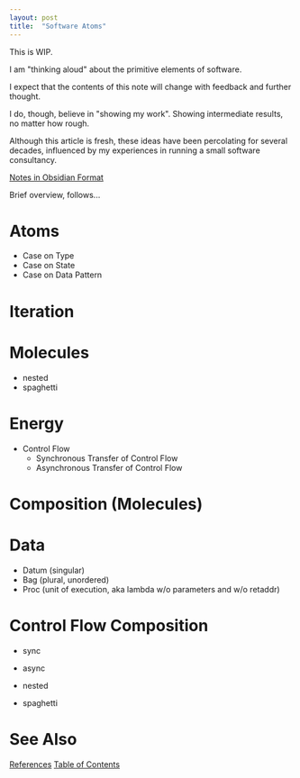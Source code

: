```yaml
---
layout: post
title:  "Software Atoms"
---
```

This is WIP.  

I am "thinking aloud" about the primitive elements of software.

I expect that the contents of this note will change with feedback and further thought.

I do, though, believe in "showing my work".  Showing intermediate results, no matter how rough.

Although this article is fresh, these ideas have been percolating for several decades, influenced by my experiences in running a small software consultancy. 

[Notes in Obsidian Format](https://github.com/guitarvydas/softwareatoms)

Brief overview, follows...

# Atoms
- Case on Type
- Case on State
- Case on Data Pattern

# Iteration

# Molecules
- nested
- spaghetti

# Energy
- Control Flow
	- Synchronous Transfer of Control Flow
	- Asynchronous Transfer of Control Flow


# Composition (Molecules)

# Data
- Datum (singular)
- Bag (plural, unordered)
- Proc (unit of execution, aka lambda w/o parameters and w/o retaddr)


# Control Flow Composition
- sync
- async

- nested
- spaghetti


# See Also

[References](https://guitarvydas.github.io/2021/01/14/References.html)
[Table of Contents](https://guitarvydas.github.io/2021/05/14/Table-Of-Contents.html)

<script src="https://utteranc.es/client.js" 
        repo="guitarvydas/guitarvydas.github.io" 
        issue-term="pathname" 
        theme="github-light" 
        crossorigin="anonymous" 
        async> 
</script> 
